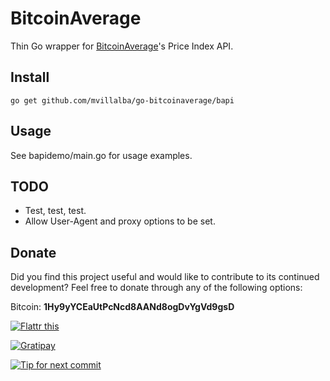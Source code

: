 BitcoinAverage
==============

Thin Go wrapper for [BitcoinAverage](http://www.coindesk.com/)'s Price Index API.


## Install

    go get github.com/mvillalba/go-bitcoinaverage/bapi


## Usage

See bapidemo/main.go for usage examples.


## TODO

 * Test, test, test.
 * Allow User-Agent and proxy options to be set.

## Donate

Did you find this project useful and would like to contribute to its continued
development? Feel free to donate through any of the following options:

Bitcoin: **1Hy9yYCEaUtPcNcd8AANd8ogDvYgVd9gsD**

[![Flattr this](https://api.flattr.com/button/flattr-badge-large.png)](https://flattr.com/submit/auto?user_id=mvillalba&url=https%3A%2F%2Fgithub.com%2Fmvillalba%2Fgo-bitcoinaverage%2F)

[![Gratipay](https://img.shields.io/gratipay/mvillalba.svg)](https://gratipay.com/mvillalba/)

[![Tip for next commit](https://tip4commit.com/projects/43085.svg)](https://tip4commit.com/github/mvillalba/go-bitcoinaverage)
